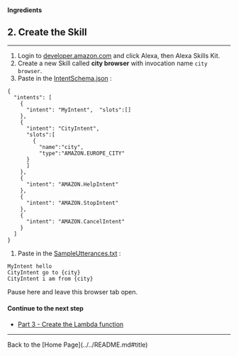 #### Ingredients
## 2. Create the Skill <a id="title"></a>
<hr />


1. Login to [developer.amazon.com](https://developer.amazon.com) and click Alexa, then Alexa Skills Kit.
1. Create a new Skill called **city browser** with invocation name ```city browser```.
1. Paste in the [IntentSchema.json](./speechAssets/IntentSchema.json) :

```
{
  "intents": [
    {
      "intent": "MyIntent",  "slots":[]
    },
    {
      "intent": "CityIntent",
      "slots":[
        {
          "name":"city",
          "type":"AMAZON.EUROPE_CITY"
      }
      ]
    },
    {
      "intent": "AMAZON.HelpIntent"
    },
    {
      "intent": "AMAZON.StopIntent"
    },
    {
      "intent": "AMAZON.CancelIntent"
    }
  ]
}

```

1. Paste in the [SampleUtterances.txt](speechAssets/SampleUtterances.txt) :

```
MyIntent hello
CityIntent go to {city}
CityIntent i am from {city}
```

Pause here and leave this browser tab open.

#### Continue to the next step

 * [Part 3 - Create the Lambda function](./PAGE3.md#title)


<hr />
Back to the [Home Page](../../README.md#title)
